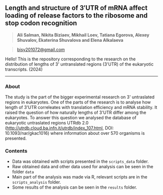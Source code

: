## Length and structure of 3′UTR of mRNA affect loading of release factors to the ribosome and stop codon recognition ## 


> **Ali Salman, Nikita Biziaev, Mikhail Loev, Tatiana Egorova, Alexey Shuvalov, Ekaterina Shuvalova and Elena Alkalaeva**

> bisy201072@gmail.com

Hello! This is the repository corresponding to the research on the distribution of lengths of 3' untranslated regions (3'UTR) of the eukaryotic transcripts. (2024)

---
### About

The study is the part of the bigger experimental research on 3' untraslated regions in eukaryotes. One of the parts of the research is to analyse how length of 3'UTR correleates with translation efficiency  and mRNA stability.
It raised the question of how naturally lengths of 3'UTR differ among the eukaryotes. To answer this question we analysed the database of eukaryotic untraslated regions UTRdb 2.0 (http://utrdb.cloud.ba.infn.it/utrdb/index_107.html, DOI: 10.1093/nar/gkac1016) where information about over 570 organisms is presented.

### Contents

- Data was obtained with scripts presented in the `scripts_data` folder. 
- Raw obtained data and other data used for analysis can be seen in the folder `data`
- Main part of the analysis was made via R, relevant scripts are in the `scripts_analysis` folder. 
- Some results of the analysis can be seen in the `results` folder. 

